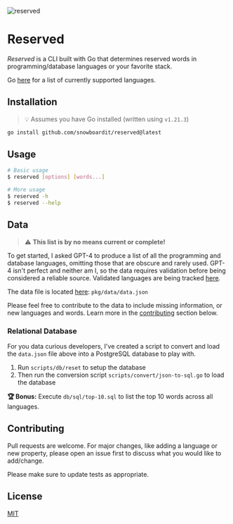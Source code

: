 ![reserved](https://github.com/snowboardit/reserved/assets/23141894/95aff914-eb3c-432a-9ce3-25d74695c067)

# Reserved

_Reserved_ is a CLI built with Go that determines reserved words in programming/database languages or your favorite stack.

Go [here](https://github.com/snowboardit/reserved/issues/3) for a list of currently supported languages.

## Installation

> 💡 Assumes you have Go installed (written using `v1.21.3`)

```sh
go install github.com/snowboardit/reserved@latest
```

## Usage

```sh
# Basic usage
$ reserved [options] [words...]

# More usage
$ reserved -h
$ reserved --help
```

## Data

> ⚠️ **This list is by no means current or complete!**

To get started, I asked GPT-4 to produce a list of all the programming and database languages, omitting those that are obscure and rarely used. GPT-4 isn't perfect and neither am I, so the data requires validation before being considered a reliable source. Validated languages are being tracked [here](https://github.com/snowboardit/reserved/issues/4).

The data file is located [here](https://github.com/snowboardit/reserved/edit/master/pkg/data/data.json): `pkg/data/data.json`

Please feel free to contribute to the data to include missing information, or new languages and words. Learn more in the [contributing](#contributing) section below.

### Relational Database

For you data curious developers, I've created a script to convert and load the `data.json` file above into a PostgreSQL database to play with.

1. Run `scripts/db/reset` to setup the database
2. Then run the conversion script `scripts/convert/json-to-sql.go` to load the database

**🏆 Bonus:**
Execute `db/sql/top-10.sql` to list the top 10 words across all languages.

## Contributing

Pull requests are welcome. For major changes, like adding a language or new property, please open an issue first
to discuss what you would like to add/change.

Please make sure to update tests as appropriate.

## License

[MIT](https://choosealicense.com/licenses/mit/)
